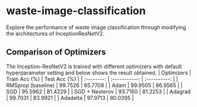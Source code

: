 # waste-image-classification
Explore the performance of waste image classification through modifying the architectures of InceptionResNetV2.

## Comparison of Optimizers
The Inception-ResNetV2 is trained with different optimizers with default hyperparameter setting and below shows the result obtained.
| Optimizers | Train Acc (%) | Test Acc (%) |
| :--------: | :-----------: | :----------: |
| RMSprop (baseline) | 99.7526 | 85.7708 |
| Adam | 99.9505 | 86.9565 |
| SGD | 95.5962 | 81.4229 |
| SGD + Nesterov | 93.7160 | 81.2253 |
| Adagrad | 99.7031 | 83.9921 |
| Adadelta | 97.9713 | 80.0395 |
